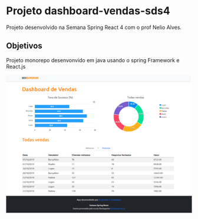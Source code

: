 # Projeto dashboard-vendas-sds4

Projeto desenvolvido na Semana Spring React 4 com o prof Nelio Alves.

## Objetivos
Projeto monorepo desenvonvido em java usando o spring Framework e React.js

![Dashboard!](https://raw.githubusercontent.com/rcdomingos/dashboard-vendas-sds4/main/frontend/public/print-dashboard.png)
